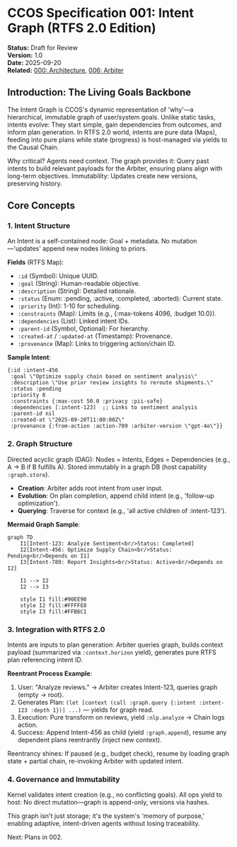 # CCOS Specification 001: Intent Graph (RTFS 2.0 Edition)

**Status:** Draft for Review  
**Version:** 1.0  
**Date:** 2025-09-20  
**Related:** [000: Architecture](./000-ccos-architecture-new.md), [006: Arbiter](./006-arbiter-and-cognitive-control-new.md)  

## Introduction: The Living Goals Backbone

The Intent Graph is CCOS's dynamic representation of 'why'—a hierarchical, immutable graph of user/system goals. Unlike static tasks, intents evolve: They start simple, gain dependencies from outcomes, and inform plan generation. In RTFS 2.0 world, intents are pure data (Maps), feeding into pure plans while state (progress) is host-managed via yields to the Causal Chain.

Why critical? Agents need context. The graph provides it: Query past intents to build relevant payloads for the Arbiter, ensuring plans align with long-term objectives. Immutability: Updates create new versions, preserving history.

## Core Concepts

### 1. Intent Structure
An Intent is a self-contained node: Goal + metadata. No mutation—'updates' append new nodes linking to priors.

**Fields** (RTFS Map):
- `:id` (Symbol): Unique UUID.
- `:goal` (String): Human-readable objective.
- `:description` (String): Detailed rationale.
- `:status` (Enum: :pending, :active, :completed, :aborted): Current state.
- `:priority` (Int): 1-10 for scheduling.
- `:constraints` (Map): Limits (e.g., {:max-tokens 4096, :budget 10.0}).
- `:dependencies` (List<Symbol>): Linked intent IDs.
- `:parent-id` (Symbol, Optional): For hierarchy.
- `:created-at` / `:updated-at` (Timestamp): Provenance.
- `:provenance` (Map): Links to triggering action/chain ID.

**Sample Intent**:
```
{:id :intent-456
 :goal \"Optimize supply chain based on sentiment analysis\"
 :description \"Use prior review insights to reroute shipments.\"
 :status :pending
 :priority 8
 :constraints {:max-cost 50.0 :privacy :pii-safe}
 :dependencies [:intent-123]  ;; Links to sentiment analysis
 :parent-id nil
 :created-at \"2025-09-20T11:00:00Z\"
 :provenance {:from-action :action-789 :arbiter-version \"gpt-4o\"}}
```

### 2. Graph Structure
Directed acyclic graph (DAG): Nodes = Intents, Edges = Dependencies (e.g., A → B if B fulfills A). Stored immutably in a graph DB (host capability `:graph.store`).

- **Creation**: Arbiter adds root intent from user input.
- **Evolution**: On plan completion, append child intent (e.g., 'follow-up optimization').
- **Querying**: Traverse for context (e.g., 'all active children of :intent-123').

**Mermaid Graph Sample**:
```mermaid
graph TD
    I1[Intent-123: Analyze Sentiment<br/>Status: Completed]
    I2[Intent-456: Optimize Supply Chain<br/>Status: Pending<br/>Depends on I1]
    I3[Intent-789: Report Insights<br/>Status: Active<br/>Depends on I2]
    
    I1 --> I2
    I2 --> I3
    
    style I1 fill:#90EE90
    style I2 fill:#FFFFE0
    style I3 fill:#FFB6C1
```

### 3. Integration with RTFS 2.0
Intents are inputs to plan generation: Arbiter queries graph, builds context payload (summarized via `:context.horizon` yield), generates pure RTFS plan referencing intent ID.

**Reentrant Process Example**:
1. User: \"Analyze reviews.\" → Arbiter creates Intent-123, queries graph (empty → root).
2. Generates Plan: `(let [context (call :graph.query {:intent :intent-123 :depth 1})] ...)` — yields for graph read.
3. Execution: Pure transform on reviews, yield `:nlp.analyze` → Chain logs action.
4. Success: Append Intent-456 as child (yield `:graph.append`), resume any dependent plans reentrantly (inject new context).

Reentrancy shines: If paused (e.g., budget check), resume by loading graph state + partial chain, re-invoking Arbiter with updated intent.

### 4. Governance and Immutability
Kernel validates intent creation (e.g., no conflicting goals). All ops yield to host: No direct mutation—graph is append-only, versions via hashes.

This graph isn't just storage; it's the system's 'memory of purpose,' enabling adaptive, intent-driven agents without losing traceability.

Next: Plans in 002.